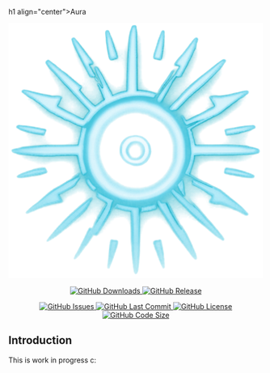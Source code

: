h1 align="center">Aura</h1>

<p align="center">
  <img src="https://github.com/HalfDragonLucy/Aura/blob/master/fav.png?raw=true" alt="Aura Logo">
</p>

<p align="center">
  <a href="https://github.com/HalfDragonLucy/Aura/releases">
    <img alt="GitHub Downloads" src="https://img.shields.io/github/downloads/HalfDragonLucy/Aura/total?style=for-the-badge">
  </a>
  <a href="https://github.com/HalfDragonLucy/Aura/releases">
    <img alt="GitHub Release" src="https://img.shields.io/github/v/release/HalfDragonLucy/Aura?style=for-the-badge">
  </a>
</p>

<p align="center">
  <a href="https://github.com/HalfDragonLucy/Aura/issues">
    <img alt="GitHub Issues" src="https://img.shields.io/github/issues/HalfDragonLucy/Aura?style=for-the-badge">
  </a>
  <a href="https://github.com/HalfDragonLucy/Aura/commits/master">
    <img alt="GitHub Last Commit" src="https://img.shields.io/github/last-commit/HalfDragonLucy/Aura?style=for-the-badge">
  </a>
  <a href="https://github.com/HalfDragonLucy/Aura/blob/master/LICENSE.txt">
    <img alt="GitHub License" src="https://img.shields.io/github/license/HalfDragonLucy/Aura?style=for-the-badge">
  </a>
  <a href="https://github.com/HalfDragonLucy/Aura">
    <img alt="GitHub Code Size" src="https://img.shields.io/github/languages/code-size/HalfDragonLucy/Aura?style=for-the-badge">
  </a>
</p>

## Introduction

This is work in progress c:
